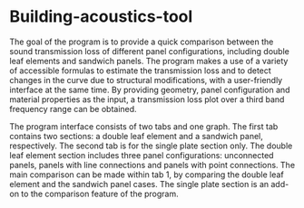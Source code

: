 # Building-acoustics-tool

The goal of the program is to provide a quick comparison between the sound transmission loss of different panel configurations, including double leaf elements and sandwich panels. The program makes a use of a variety of accessible formulas to estimate the transmission loss and to detect changes in the curve due to structural modifications, with a user-friendly interface at the same time. By providing geometry, panel configuration and material properties as the input, a transmission loss plot over a third band frequency range can be obtained. 

The program interface consists of two tabs and one graph. The first tab contains two sections:  a double leaf element and a sandwich panel, respectively. The second tab is for the single plate section only. The double leaf element section includes three panel configurations: unconnected panels, panels with line connections and panels with point connections. The main comparison can be made within tab 1, by comparing the double leaf element and the sandwich panel cases. The single plate section is an add-on to the comparison feature of the program.
